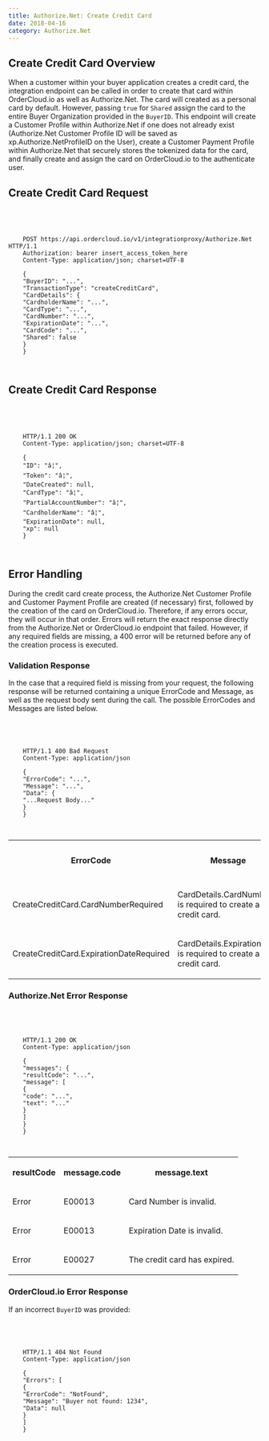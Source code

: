 ```yaml
---
title: Authorize.Net: Create Credit Card
date: 2018-04-16
category: Authorize.Net
---
```



##  Create Credit Card Overview

When a customer within your buyer application creates a credit card, the
integration endpoint can be called in order to create that card within
OrderCloud.io as well as Authorize.Net. The card will created as a personal
card by default. However, passing `true` for `Shared` assign the card to the
entire Buyer Organization provided in the `BuyerID`. This endpoint will create
a Customer Profile within Authorize.Net if one does not already exist
(Authorize.Net Customer Profile ID will be saved as xp.Authorize.NetProfileID
on the User), create a Customer Payment Profile within Authorize.Net that
securely stores the tokenized data for the card, and finally create and assign
the card on OrderCloud.io to the authenticate user.

##  Create Credit Card Request



```


    
    
    POST https://api.ordercloud.io/v1/integrationproxy/Authorize.Net HTTP/1.1
    Authorization: bearer insert_access_token_here
    Content-Type: application/json; charset=UTF-8
    
    {
    "BuyerID": "...",
    "TransactionType": "createCreditCard",
    "CardDetails": {
    "CardholderName": "...",
    "CardType": "...",
    "CardNumber": "...",
    "ExpirationDate": "...",
    "CardCode": "...",
    "Shared": false
    }   
    }
    
    

```

##  Create Credit Card Response



```


    
    
    HTTP/1.1 200 OK
    Content-Type: application/json; charset=UTF-8
    
    {
    "ID": "â¦",
    "Token": "â¦",
    "DateCreated": null,
    "CardType": "â¦",
    "PartialAccountNumber": "â¦",
    "CardholderName": "â¦",
    "ExpirationDate": null,
    "xp": null
    }
    
    

```

##  Error Handling

During the credit card create process, the Authorize.Net Customer Profile and
Customer Payment Profile are created (if necessary) first, followed by the
creation of the card on OrderCloud.io. Therefore, if any errors occur, they
will occur in that order. Errors will return the exact response directly from
the Authorize.Net or OrderCloud.io endpoint that failed. However, if any
required fields are missing, a 400 error will be returned before any of the
creation process is executed.

### Validation Response

In the case that a required field is missing from your request, the following
response will be returned containing a unique ErrorCode and Message, as well
as the request body sent during the call. The possible ErrorCodes and Messages
are listed below.



```


    
    
    HTTP/1.1 400 Bad Request
    Content-Type: application/json
    
    {
    "ErrorCode": "...",
    "Message": "...",
    "Data": {
    "...Request Body..."
    }
    }
    
    

```

  
<table>  
<tr>  
<th>

ErrorCode

</th>  
<th>

Message

</th>  
<th>

Status Code

</th> </tr>  
<tr>  
<td>

CreateCreditCard.CardNumberRequired

</td>  
<td>

CardDetails.CardNumber is required to create a new credit card.

</td>  
<td>

400

</td> </tr>  
<tr>  
<td>

CreateCreditCard.ExpirationDateRequired

</td>  
<td>

CardDetails.ExpirationDate is required to create a new credit card.

</td>  
<td>

400

</td> </tr> </table>



### Authorize.Net Error Response



```


    
    
    HTTP/1.1 200 OK
    Content-Type: application/json
    
    {
    "messages": {
    "resultCode": "...",
    "message": [
    {
    "code": "...",
    "text": "..."
    }
    ]
    }
    }
    
    

```

  
<table>  
<tr>  
<th>

resultCode

</th>  
<th>

message.code

</th>  
<th>

message.text

</th> </tr>  
<tr>  
<td>

Error

</td>  
<td>

E00013

</td>  
<td>

Card Number is invalid.

</td> </tr>  
<tr>  
<td>

Error

</td>  
<td>

E00013

</td>  
<td>

Expiration Date is invalid.

</td> </tr>  
<tr>  
<td>

Error

</td>  
<td>

E00027

</td>  
<td>

The credit card has expired.

</td> </tr> </table>



### OrderCloud.io Error Response

If an incorrect `BuyerID` was provided:



```


    
    
    HTTP/1.1 404 Not Found
    Content-Type: application/json
    
    {
    "Errors": [
    {
    "ErrorCode": "NotFound",
    "Message": "Buyer not found: 1234",
    "Data": null
    }
    ]
    }
    
    

```

